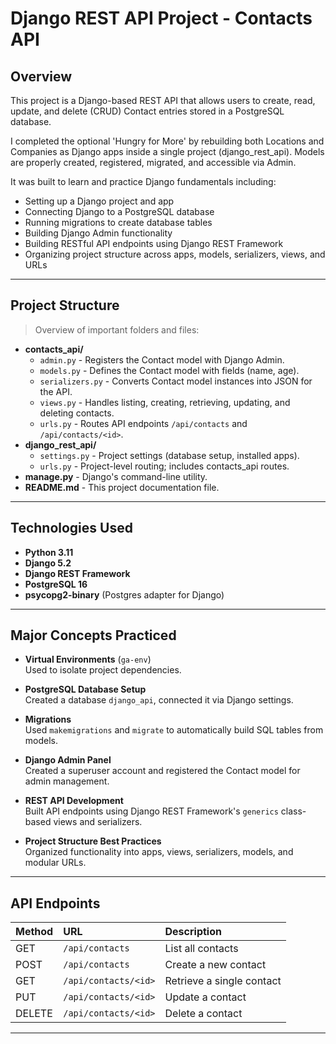 # Django REST API Project - Contacts API

## Overview

This project is a Django-based REST API that allows users to create, read, update, and delete (CRUD) Contact entries stored in a PostgreSQL database.

I completed the optional 'Hungry for More' by rebuilding both Locations and Companies as Django apps inside a single project (django_rest_api). Models are properly created, registered, migrated, and accessible via Admin.

It was built to learn and practice Django fundamentals including:
- Setting up a Django project and app
- Connecting Django to a PostgreSQL database
- Running migrations to create database tables
- Building Django Admin functionality
- Building RESTful API endpoints using Django REST Framework
- Organizing project structure across apps, models, serializers, views, and URLs

---

## Project Structure

> Overview of important folders and files:

- **contacts_api/**
  - `admin.py` - Registers the Contact model with Django Admin.
  - `models.py` - Defines the Contact model with fields (name, age).
  - `serializers.py` - Converts Contact model instances into JSON for the API.
  - `views.py` - Handles listing, creating, retrieving, updating, and deleting contacts.
  - `urls.py` - Routes API endpoints `/api/contacts` and `/api/contacts/<id>`.
- **django_rest_api/**
  - `settings.py` - Project settings (database setup, installed apps).
  - `urls.py` - Project-level routing; includes contacts_api routes.
- **manage.py** - Django's command-line utility.
- **README.md** - This project documentation file.

---

## Technologies Used

- **Python 3.11**
- **Django 5.2**
- **Django REST Framework**
- **PostgreSQL 16**
- **psycopg2-binary** (Postgres adapter for Django)

---

## Major Concepts Practiced

- **Virtual Environments** (`ga-env`)  
  Used to isolate project dependencies.

- **PostgreSQL Database Setup**  
  Created a database `django_api`, connected it via Django settings.

- **Migrations**  
  Used `makemigrations` and `migrate` to automatically build SQL tables from models.

- **Django Admin Panel**  
  Created a superuser account and registered the Contact model for admin management.

- **REST API Development**  
  Built API endpoints using Django REST Framework's `generics` class-based views and serializers.

- **Project Structure Best Practices**  
  Organized functionality into apps, views, serializers, models, and modular URLs.

---

## API Endpoints

| Method | URL | Description |
|:---|:---|:---|
| GET | `/api/contacts` | List all contacts |
| POST | `/api/contacts` | Create a new contact |
| GET | `/api/contacts/<id>` | Retrieve a single contact |
| PUT | `/api/contacts/<id>` | Update a contact |
| DELETE | `/api/contacts/<id>` | Delete a contact |

---

